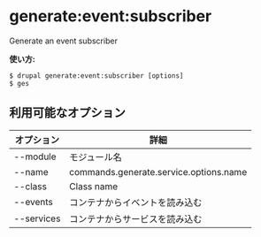 # generate:event:subscriber
Generate an event subscriber

**使い方:**
```
$ drupal generate:event:subscriber [options]
$ ges  
```

## 利用可能なオプション
オプション | 詳細
-------|-------------
--module | モジュール名
--name | commands.generate.service.options.name
--class | Class name
--events | コンテナからイベントを読み込む
--services | コンテナからサービスを読み込む

